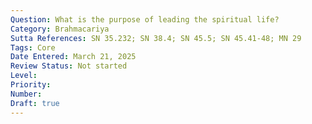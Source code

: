 ```yaml
---
Question: What is the purpose of leading the spiritual life?
Category: Brahmacariya
Sutta References: SN 35.232; SN 38.4; SN 45.5; SN 45.41-48; MN 29
Tags: Core
Date Entered: March 21, 2025
Review Status: Not started
Level: 
Priority: 
Number: 
Draft: true
---
```

